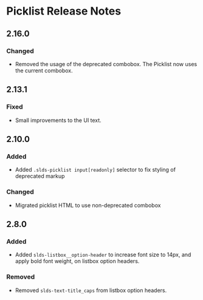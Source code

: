 <!-- Release notes authoring guidelines: http://keepachangelog.com/ -->

# Picklist Release Notes

<!-- ## [Unreleased] -->

## 2.16.0

### Changed

- Removed the usage of the deprecated combobox. The Picklist now uses the current combobox.

## 2.13.1

### Fixed

- Small improvements to the UI text.

## 2.10.0

### Added

- Added `.slds-picklist input[readonly]` selector to fix styling of deprecated markup

### Changed

- Migrated picklist HTML to use non-deprecated combobox

## 2.8.0

### Added

- Added `slds-listbox__option-header` to increase font size to 14px, and apply bold font weight, on listbox option headers.

### Removed

- Removed `slds-text-title_caps` from listbox option headers.
